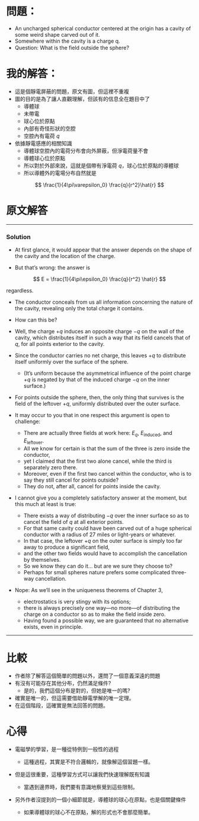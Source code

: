 # 問題：

- An uncharged spherical conductor centered at the origin has a cavity of some weird shape carved out of it. 
- Somewhere within the cavity is a charge q. 
- Question: What is the ﬁeld outside the sphere?

# 我的解答：

- 這是個靜電屏蔽的問題，原文有圖，但這裡不重複
- 圖的目的是為了讓人直觀理解，但該有的信息全在題目中了
  - 導體球
  - 未帶電
  - 球心位於原點
  - 內部有奇怪形狀的空腔
  - 空腔內有電荷 $q$
- 依據靜電感應的相關知識
  - 導體球空腔內的電荷分布會向外屏蔽，但淨電荷量不會
  - 導體球心位於原點
  - 所以對於外部來說，這就是個帶有淨電荷 $q$，球心位於原點的導體球
  - 所以導體外的電場分布自然就是
  
$$
\frac{1}{4\pi\varepsilon_0} \frac{q}{r^2}\hat{r}
$$



# 原文解答

---

### Solution

- At first glance, it would appear that the answer depends on the shape of the cavity and the location of the charge. 

- But that’s wrong: the answer is  

$$
E = \frac{1}{4\pi\epsilon_0} \frac{q}{r^2} \hat{r}
$$

regardless. 

- The conductor conceals from us all information concerning the nature of the cavity, revealing only the total charge it contains. 

- How can this be?  

- Well, the charge $+q$ induces an opposite charge $-q$ on the wall of the cavity, which distributes itself in such a way that its field cancels that of $q$, for all points exterior to the cavity. 

- Since the conductor carries no net charge, this leaves $+q$ to distribute itself uniformly over the surface of the sphere. 
  - (It’s uniform because the asymmetrical influence of the point charge $+q$ is negated by that of the induced charge $-q$ on the inner surface.) 

- For points outside the sphere, then, the only thing that survives is the field of the leftover $+q$, uniformly distributed over the outer surface.  

- It may occur to you that in one respect this argument is open to challenge: 
  - There are actually three fields at work here: $E_q$, $E_{\text{induced}}$, and $E_{\text{leftover}}$. 
  - All we know for certain is that the sum of the three is zero inside the conductor, 
  - yet I claimed that the first two alone cancel, while the third is separately zero there. 
  - Moreover, even if the first two cancel within the conductor, who is to say they still cancel for points outside? 
  - They do not, after all, cancel for points inside the cavity.  

- I cannot give you a completely satisfactory answer at the moment, but this much at least is true: 
  - There exists a way of distributing $-q$ over the inner surface so as to cancel the field of $q$ at all exterior points. 
  - For that same cavity could have been carved out of a huge spherical conductor with a radius of 27 miles or light-years or whatever. 
  - In that case, the leftover $+q$ on the outer surface is simply too far away to produce a significant field, 
  - and the other two fields would have to accomplish the cancellation by themselves. 
  - So we know they can do it... but are we sure they choose to? 
  - Perhaps for small spheres nature prefers some complicated three-way cancellation.  

- Nope: As we’ll see in the uniqueness theorems of Chapter 3, 
  - electrostatics is very stingy with its options; 
  - there is always precisely one way—no more—of distributing the charge on a conductor so as to make the field inside zero. 
  - Having found a possible way, we are guaranteed that no alternative exists, even in principle.  

---

# 比較

- 作者除了解答這個簡單的問題以外，還問了一個意義深遠的問題
- 有沒有可能存在其他分布，仍然滿足條件?
  - 是的，我們這個分布是對的，但她是唯一的嗎?
- 確實是唯一的，但這需要借助靜電學解的唯一定理。
- 在這個階段，這確實是無法回答的問題。

# 心得

- 電磁學的學習，是一種從特例到一般性的過程
  - 這種過程，其實是不符合邏輯的，就像解這個習題一樣。

- 但是這很重要，這種學習方式可以讓我們快速理解既有知識
  - 當遇到邊界時，我們要有意識地察覺到這些限制。
  
- 另外作者沒提到的一個小細節就是，導體球的球心在原點，也是個關鍵條件
  - 如果導體球的球心不在原點，解的形式也不會那麼簡單。